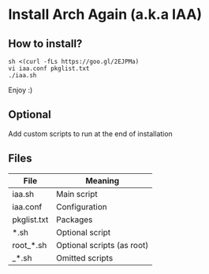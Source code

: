 # Install Arch Again (a.k.a IAA)

## How to install?
```
sh <(curl -fLs https://goo.gl/2EJPMa)
vi iaa.conf pkglist.txt
./iaa.sh
```
Enjoy :)

## Optional
Add custom scripts to run at the end of installation

## Files
|File       |Meaning                   |
|-----------|--------------------------|
|iaa.sh     |Main script               |
|iaa.conf   |Configuration             |
|pkglist.txt|Packages                  |
|\*.sh      |Optional script           |
|root\_\*.sh|Optional scripts (as root)|
|\_\*.sh    |Omitted scripts           |
